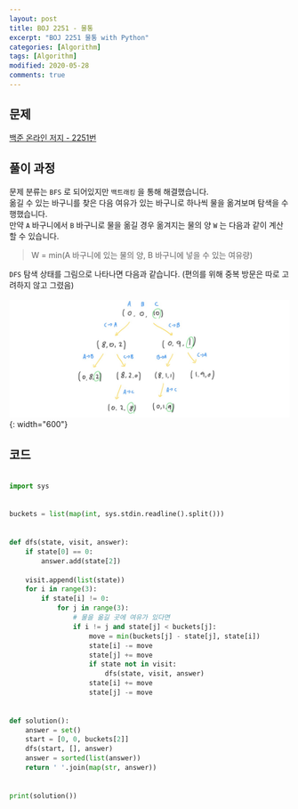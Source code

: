 ```yaml
---
layout: post
title: BOJ 2251 - 물통
excerpt: "BOJ 2251 물통 with Python"
categories: [Algorithm]
tags: [Algorithm]
modified: 2020-05-28
comments: true
---
```


## 문제
[백준 온라인 저지 - 2251번](https://www.acmicpc.net/problem/2251)

## 풀이 과정
문제 분류는 `BFS` 로 되어있지만 `백트래킹` 을 통해 해결했습니다. <br>
옮길 수 있는 바구니를 찾은 다음 여유가 있는 바구니로 하나씩 물을 옮겨보며 탐색을 수행했습니다. <br>
만약 `A` 바구니에서 `B` 바구니로 물을 옮길 경우 옮겨지는 물의 양 `W` 는 다음과 같이 계산할 수 있습니다. <br>

> W = min(A 바구니에 있는 물의 양, B 바구니에 넣을 수 있는 여유량)

`DFS` 탐색 상태를 그림으로 나타나면 다음과 같습니다. (편의를 위해 중복 방문은 따로 고려하지 않고 그렸음) <br><br>
![이미지](/img/boj/boj-2251.jpg){: width="600"}

## 코드

~~~ python

import sys


buckets = list(map(int, sys.stdin.readline().split()))


def dfs(state, visit, answer):
    if state[0] == 0:
        answer.add(state[2])

    visit.append(list(state))
    for i in range(3):
        if state[i] != 0:
            for j in range(3):
                # 물을 옮길 곳에 여유가 있다면
                if i != j and state[j] < buckets[j]:
                    move = min(buckets[j] - state[j], state[i])
                    state[i] -= move
                    state[j] += move
                    if state not in visit:
                        dfs(state, visit, answer)
                    state[i] += move
                    state[j] -= move


def solution():
    answer = set()
    start = [0, 0, buckets[2]]
    dfs(start, [], answer)
    answer = sorted(list(answer))
    return ' '.join(map(str, answer))


print(solution())

~~~
